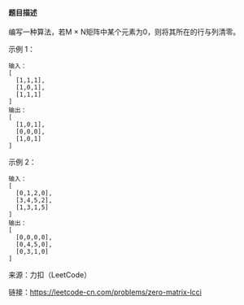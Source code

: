 #### 题目描述
编写一种算法，若M × N矩阵中某个元素为0，则将其所在的行与列清零。
 

示例 1：
```textmate
输入：
[
  [1,1,1],
  [1,0,1],
  [1,1,1]
]
输出：
[
  [1,0,1],
  [0,0,0],
  [1,0,1]
]
```
示例 2：
```textmate
输入：
[
  [0,1,2,0],
  [3,4,5,2],
  [1,3,1,5]
]
输出：
[
  [0,0,0,0],
  [0,4,5,0],
  [0,3,1,0]
]
```
来源：力扣（LeetCode）

链接：https://leetcode-cn.com/problems/zero-matrix-lcci
